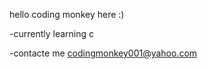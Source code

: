 hello coding monkey here :)

-currently learning c
 
 -contacte me codingmonkey001@yahoo.com

<!---
c0dingm0nkey01/c0dingm0nkey01 is a ✨ special ✨ repository because its `README.md` (this file) appears on your GitHub profile.
You can click the Preview link to take a look at your changes.
--->

